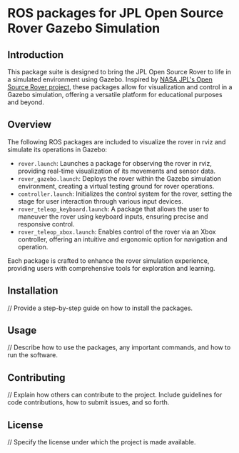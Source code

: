 # ROS packages for JPL Open Source Rover Gazebo Simulation

## Introduction
This package suite is designed to bring the JPL Open Source Rover to life in a simulated environment using Gazebo. Inspired by [NASA JPL's Open Source Rover project](https://github.com/nasa-jpl/open-source-rover), these packages allow for visualization and control in a Gazebo simulation, offering a versatile platform for educational purposes and beyond.

## Overview
The following ROS packages are included to visualize the rover in rviz and simulate its operations in Gazebo:

- `rover.launch`: Launches a package for observing the rover in rviz, providing real-time visualization of its movements and sensor data.
- `rover_gazebo.launch`: Deploys the rover within the Gazebo simulation environment, creating a virtual testing ground for rover operations.
- `controller.launch`: Initializes the control system for the rover, setting the stage for user interaction through various input devices.
- `rover_teleop_keyboard.launch`: A package that allows the user to maneuver the rover using keyboard inputs, ensuring precise and responsive control.
- `rover_teleop_xbox.launch`: Enables control of the rover via an Xbox controller, offering an intuitive and ergonomic option for navigation and operation.

Each package is crafted to enhance the rover simulation experience, providing users with comprehensive tools for exploration and learning.


## Installation

// Provide a step-by-step guide on how to install the packages.

## Usage

// Describe how to use the packages, any important commands, and how to run the software.

## Contributing

// Explain how others can contribute to the project. Include guidelines for code contributions, how to submit issues, and so forth.

## License

// Specify the license under which the project is made available.

